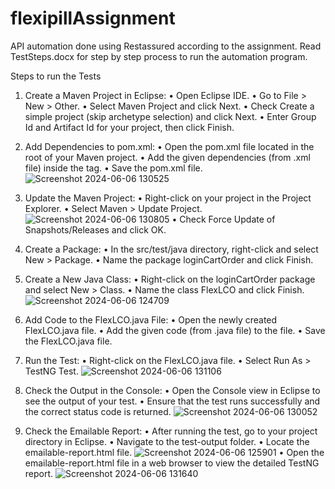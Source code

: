 # flexipillAssignment
API automation done using Restassured according to the assignment. 
Read TestSteps.docx for step by step process to run the automation program.

Steps to run the Tests
1)	Create a Maven Project in Eclipse:
    •	Open Eclipse IDE.
    •	Go to File > New > Other.
    •	Select Maven Project and click Next.
    •	Check Create a simple project (skip archetype selection) and click Next.
    •	Enter Group Id and Artifact Id for your project, then click Finish.
2)	Add Dependencies to pom.xml:
    •	Open the pom.xml file located in the root of your Maven project.
    •	Add the given dependencies (from .xml file) inside the <dependencies> tag.
  	•	Save the pom.xml file.
  	![Screenshot 2024-06-06 130525](https://github.com/Harikgit/flexipillAssignment/assets/123169169/acda0fa2-8667-4445-8f2a-b6364dd13b17)
  	
4)	Update the Maven Project:
    •	Right-click on your project in the Project Explorer.
    •	Select Maven > Update Project.
  	![Screenshot 2024-06-06 130805](https://github.com/Harikgit/flexipillAssignment/assets/123169169/f553215e-2930-48fb-9eb1-59036e157bc3)
    •	Check Force Update of Snapshots/Releases and click OK.
6)	Create a Package:
    •	In the src/test/java directory, right-click and select New > Package.
    •	Name the package loginCartOrder and click Finish.
8)	Create a New Java Class:
    •	Right-click on the loginCartOrder package and select New > Class.
    •	Name the class FlexLCO and click Finish.
  	![Screenshot 2024-06-06 124709](https://github.com/Harikgit/flexipillAssignment/assets/123169169/84a413f0-cd64-4026-a32b-124d875a4b53)
10)	Add Code to the FlexLCO.java File:
    •	Open the newly created FlexLCO.java file.
    •	Add the given code (from .java file) to the file.
    •	Save the FlexLCO.java file.
11)	Run the Test:
    •	Right-click on the FlexLCO.java file.
    •	Select Run As > TestNG Test.
   	![Screenshot 2024-06-06 131106](https://github.com/Harikgit/flexipillAssignment/assets/123169169/7437c93b-465b-41c3-a6b9-18d8dedee031)
13)	Check the Output in the Console:
    •	Open the Console view in Eclipse to see the output of your test.
    •	Ensure that the test runs successfully and the correct status code is returned.
   	![Screenshot 2024-06-06 130052](https://github.com/Harikgit/flexipillAssignment/assets/123169169/b69daea2-7f19-4fb9-b0dd-f8d6571ae9f0)
15)	Check the Emailable Report:
    •	After running the test, go to your project directory in Eclipse.
    •	Navigate to the test-output folder.
    •	Locate the emailable-report.html file.
   	![Screenshot 2024-06-06 125901](https://github.com/Harikgit/flexipillAssignment/assets/123169169/8b5a214e-f0ac-4605-b29e-41dcc7ce02a9)
    •	Open the emailable-report.html file in a web browser to view the detailed TestNG report.
   	![Screenshot 2024-06-06 131640](https://github.com/Harikgit/flexipillAssignment/assets/123169169/d8aed49a-0a8b-4cc4-a63f-24721766f141)
